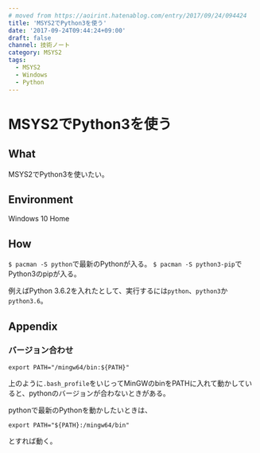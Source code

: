 ```yaml
---
# moved from https://aoirint.hatenablog.com/entry/2017/09/24/094424
title: 'MSYS2でPython3を使う'
date: '2017-09-24T09:44:24+09:00'
draft: false
channel: 技術ノート
category: MSYS2
tags:
  - MSYS2
  - Windows
  - Python
---
```

# MSYS2でPython3を使う

## What

MSYS2でPython3を使いたい。

## Environment

Windows 10 Home

## How

`$ pacman -S python`で最新のPythonが入る。 `$ pacman -S python3-pip`でPython3のpipが入る。

例えばPython 3.6.2を入れたとして、実行するには`python`、`python3`か`python3.6`。

## Appendix
### バージョン合わせ

```shell
export PATH="/mingw64/bin:${PATH}"
```

上のように`.bash_profile`をいじってMinGWのbinをPATHに入れて動かしていると、pythonのバージョンが合わないときがある。

pythonで最新のPythonを動かしたいときは、

```shell
export PATH="${PATH}:/mingw64/bin"
```

とすれば動く。
